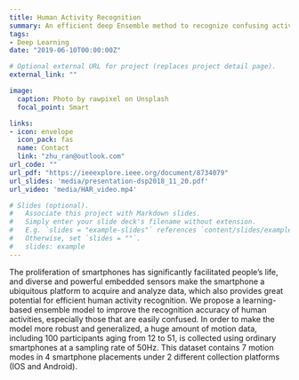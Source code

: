 ```yaml
---
title: Human Activity Recognition
summary: An efficient deep Ensemble method to recognize confusing activities.
tags:
- Deep Learning
date: "2019-06-10T00:00:00Z"

# Optional external URL for project (replaces project detail page).
external_link: ""

image:
  caption: Photo by rawpixel on Unsplash
  focal_point: Smart

links:
- icon: envelope
  icon_pack: fas
  name: Contact
  link: "zhu_ran@outlook.com"
url_code: ""
url_pdf: "https://ieeexplore.ieee.org/document/8734079"
url_slides: 'media/presentation-dsp2018_11_20.pdf'
url_video: 'media/HAR_video.mp4'

# Slides (optional).
#   Associate this project with Markdown slides.
#   Simply enter your slide deck's filename without extension.
#   E.g. `slides = "example-slides"` references `content/slides/example-slides.md`.
#   Otherwise, set `slides = ""`.
#   slides: example
---
```


The proliferation of smartphones has significantly facilitated people’s life, and diverse and powerful embedded sensors make the smartphone a ubiquitous platform to acquire and analyze data, which also provides great potential for efficient human activity recognition. We propose a learning-based ensemble model to improve the recognition accuracy of human activities, especially those that are easily confused. In order to make the model more robust and generalized, a huge amount of motion data, including 100 participants aging from 12 to 51, is collected using ordinary smartphones at a sampling rate of 50Hz. This dataset contains 7 motion modes in 4 smartphone placements under 2 different collection platforms (IOS and Android). 